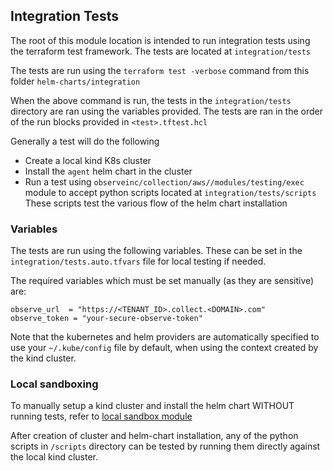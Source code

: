 ## Integration Tests 


The root of this module location is intended to run integration tests using the terraform test framework. The tests are located at `integration/tests`

The tests are run using the `terraform test -verbose` command from this folder `helm-charts/integration` 

When the above command is run, the tests in the `integration/tests` directory are ran using the variables provided. The tests are ran in the order of the run blocks provided in `<test>.tftest.hcl` 

Generally a test will do the following 
- Create a local kind K8s cluster
- Install the `agent` helm chart in the cluster 
- Run a test using `observeinc/collection/aws//modules/testing/exec` module to accept python scripts located at `integration/tests/scripts` These scripts test the various flow of the helm chart installation


### Variables 

The tests are run using the following variables. These can be set in the `integration/tests.auto.tfvars` file for local testing if needed.

The required variables which must be set manually (as they are sensitive) are:
```
observe_url  = "https://<TENANT_ID>.collect.<DOMAIN>.com"
observe_token = "your-secure-observe-token"
```

Note that the kubernetes and helm providers are automatically specified to use your `~/.kube/config` file by default, when using the context created by the kind cluster. 


### Local sandboxing

To manually setup a kind cluster and install the helm chart WITHOUT running tests, refer to [local sandbox module](modules/local_sandbox/README.md)

After creation of cluster and helm-chart installation, any of the python scripts in `/scripts` directory can be tested by running them directly against the local kind cluster. 